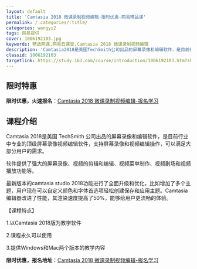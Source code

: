 ```yaml
---
layout: default
title: 'Camtasia 2018 微课录制视频编辑-限时优惠-网易精品课'
permalink: /:categories/:title/
categories: wangyi2
tags: 网易提供
cover: 1006192103.jpg
keywords: 精选网课,网易云课堂,Camtasia 2018 微课录制视频编辑
description: 'Camtasia2018是美国TechSmith公司出品的屏幕录像和编辑软件，是目前行业中专业的顶级屏幕录像视频编辑软件'
classid: 1006192103
targetlink: https://study.163.com/course/introduction/1006192103.htm?share=1&shareId=1025206652&utm_campaign=share&utm_medium=iphoneShare&utm_source=&utm_u=1025206652
---
```


## 限时特惠

**限时优惠，火速报名**：[Camtasia 2018 微课录制视频编辑-报名学习](https://study.163.com/course/introduction/1006192103.htm?share=1&shareId=1025206652&utm_campaign=share&utm_medium=iphoneShare&utm_source=&utm_u=1025206652)

## 课程介绍

Camtasia 2018是美国 TechSmith 公司出品的屏幕录像和编辑软件，是目前行业中专业的顶级屏幕录像视频编辑软件，支持屏幕录像和视频编辑操作，可以满足大部分用户的需求。

软件提供了强大的屏幕录像、视频的剪辑和编辑、视频菜单制作、视频剧场和视频播放功能等。

最新版本的camtasia studio 2018功能进行了全面升级和优化，比如增加了多个主题，用户现在可以自定义颜色和字体首选项轻松创建保存和应用主题。Camtasia编辑器改进了性能，其渲染速度提高了50%，能够给用户更流畅的体验。



【课程特点】

1.以Camtasia 2018版为教学软件

2.课程永久可以使用

3.提供Windows和Mac两个版本的教学内容

**限时优惠，报名地址**：[Camtasia 2018 微课录制视频编辑-报名学习](https://study.163.com/course/introduction/1006192103.htm?share=1&shareId=1025206652&utm_campaign=share&utm_medium=iphoneShare&utm_source=&utm_u=1025206652)

